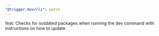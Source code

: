 ```yaml
---
"@trigger.dev/cli": patch
---
```


feat: Checks for outdated packages when running the dev command with instructions on how to update
